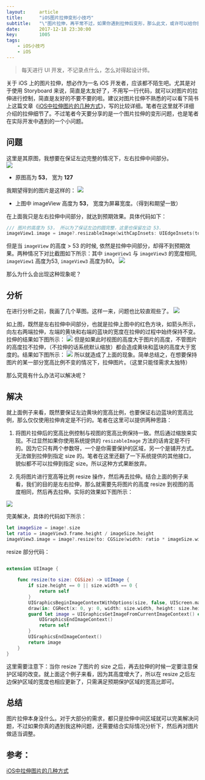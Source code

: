 ```yaml
---
layout:     article
title:      "iOS图片拉伸变形小技巧"
subtitle:   "\"图片拉伸，再平常不过，如果你遇到拉伸后变形，那么此文，或许可以给你提供一些思路。\""
date:       2017-12-18 23:30:00
key:        1005
tags:
    - iOS小技巧
    - iOS
---
```


> 每天进行 UI 开发，不记录点什么，怎么对得起设计师。
<!--more-->
关于 iOS 上的图片拉伸，想必作为一名 iOS 开发者，应该都不陌生吧。尤其是对于使用 Storyboard 来说，简直是太友好了，不用写一行代码，就可以对图片的拉伸进行控制，简直是友好的不要不要的啦。建议对图片拉伸不熟悉的可以看下简书上这篇文章《[iOS中拉伸图片的几种方式](http://www.jianshu.com/p/c9cbbdaa9b02)》，写的比较详细。笔者在这里就不详细介绍的拉伸细节了。不过笔者今天要分享的是一个图片拉伸的变形问题，也是笔者在实际开发中遇到的一个小问题。

## 问题
这里是其原图，我想要在保证左边完整的情况下，左右拉伸中间部分。  
![](https://user-images.githubusercontent.com/9990834/34115482-c12a2800-e450-11e7-9edc-a94c2ef6fc27.png)

- 原图高为 **53**， 宽为 **127**

我期望得到的图片是这样的：
![](https://user-images.githubusercontent.com/9990834/34115447-a50b44ba-e450-11e7-8fd7-6cd9fe26a035.png)

- 上图中 imageView 高度为 **53**， 宽度为屏幕宽度。（得到和期望一致）

在上面我只是左右拉伸中间部分，就达到预期效果。具体代码如下：

```swift
/// 图片的高度为 53， 所以为了保证左边的圆完整，这里也保留左边 53.
imageView1.image = image?.resizableImage(withCapInsets: UIEdgeInsets(top: 0, left: 53, bottom: 0, right: 53), resizingMode: .stretch)
```
但是当 `imageView` 的高度 > 53 的时候, 依然是拉伸中间部分，却得不到预期效果。两种情况下对比截图如下所示：其中 `imageView1` 与 `imageView3` 的宽度相同, `imageView1` 高度为53, `imageView3` 高度为80。
![](https://user-images.githubusercontent.com/9990834/34115739-68096e24-e451-11e7-9e67-ca0e85bd1b53.png)

那么为什么会出现这种现象呢？

## 分析
在进行分析之前，我画了几个草图。这样一来，问题也比较直观些了。
![](https://user-images.githubusercontent.com/9990834/34116335-46a93d48-e453-11e7-8940-62e6b6e54ce4.png)

如上图，既然是左右拉伸中间部分，也就是拉伸上图中的红色方块，如箭头所示，向左右两端拉伸，左端的黄块和右端的蓝块的宽度在拉伸的过程中始终保持不变。拉伸的结果如下图所示：
![](https://user-images.githubusercontent.com/9990834/34116633-276b781e-e454-11e7-8893-7852094d7652.png)
但是如果此时视图的高度大于图片的高度，不管图片的高度拉不拉伸，（不拉伸的话系统默认缩放）都会造成黄块和蓝块的高度大于宽度的。结果如下图所示：
![](https://user-images.githubusercontent.com/9990834/34116824-a77a5e58-e454-11e7-82de-f64a563405cb.png)
所以就造成了上面的现象。简单总结之，在想要保持图片的某一部分宽高比例不变的情况下，拉伸图片。（这里只能怪需求太独特）

那么究竟有什么办法可以解决呢？

## 解决
就上面例子来看，既然要保证左边黄块的宽高比例，也要保证右边蓝块的宽高比例，那么仅仅使用拉伸肯定是不行的。笔者在这里可以提供两种思路：

1. 将图片拉伸后的宽高比例控制与视图的宽高比例保持一致。然后通过缩放来实现。不过显然如果你使用系统提供的 `resizableImage` 方法的话肯定是不行的。因为它只有两个参数呀，一个是你需要保护的区域，另一个是铺开方式。无法做到拉伸到指定 size 的。笔者在这里还翻了一下系统提供的其他接口，貌似都不可以拉伸到指定 size。所以这种方式果断放弃。

2. 先将图片进行宽高等比例 resize 操作，然后再去拉伸。结合上面的例子来看，我们的目的是左右拉伸，那么就需要先将图片的高度 resize 到视图的高度相同，然后再去拉伸。实际的效果如下图所示：

![](https://user-images.githubusercontent.com/9990834/34117792-b830740a-e457-11e7-8c19-819713cb97e3.png)

完美解决，具体的代码如下所示：

```swift
let imageSize = image!.size
let ratio = imageView3.frame.height / imageSize.height
imageView3.image = image?.resize(to: CGSize(width: ratio * imageSize.width, height: imageView3.frame.height)).resizableImage(withCapInsets: UIEdgeInsets(top: 0, left: imageView3.frame.height, bottom: 0, right: 53), resizingMode: .stretch)
```
resize 部分代码：

```swift

extension UIImage {
    
    func resize(to size: CGSize) -> UIImage {
        if size.height == 0 || size.width == 0 {
            return self
        }
        UIGraphicsBeginImageContextWithOptions(size, false, UIScreen.main.scale)
        draw(in: CGRect(x: 0, y: 0, width: size.width, height: size.height))
        guard let image = UIGraphicsGetImageFromCurrentImageContext() else {
            UIGraphicsEndImageContext()
            return self
        }
        UIGraphicsEndImageContext()
        return image
    }
}
```

这里需要注意下：当你 resize 了图片的 size 之后，再去拉伸的时候一定要注意保护区域的改变。就上面这个例子来看，因为其高度增大了，所以在 resize 之后左边保护区域的宽度也相应更新了，只需满足预期保护区域的宽高比即可。

## 总结
图片拉伸本身没什么。对于大部分的需求，都只是拉伸中间区域就可以完美解决问题，不过如果你真的遇到我这种问题，还需要结合实际情况分析下，然后再对图片做适当调整。

## 参考：
[iOS中拉伸图片的几种方式](http://www.jianshu.com/p/c9cbbdaa9b02)

